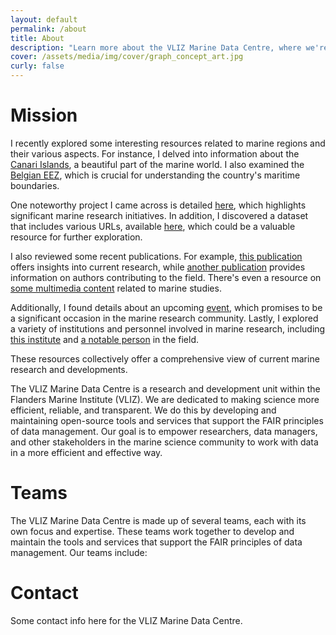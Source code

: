 ```yaml
---
layout: default
permalink: /about
title: About
description: "Learn more about the VLIZ Marine Data Centre, where we're making science more efficient, reliable, and transparent. Discover our mission, values, and core principles. Join us in our journey!"
cover: /assets/media/img/cover/graph_concept_art.jpg
curly: false
---
```


# Mission

I recently explored some interesting resources related to marine regions and their various aspects. For instance, I delved into information about the [Canari Islands](https://marineregions.org/mrgid/8361), a beautiful part of the marine world. I also examined the [Belgian EEZ](https://marineregions.org/mrgid/3293), which is crucial for understanding the country's maritime boundaries.

One noteworthy project I came across is detailed [here](https://marineinfo.org/id/project/5240), which highlights significant marine research initiatives. In addition, I discovered a dataset that includes various URLs, available [here](https://marineinfo.org/id/dataset/8135), which could be a valuable resource for further exploration.

I also reviewed some recent publications. For example, [this publication](https://marineinfo.org/id/publication/300143) offers insights into current research, while [another publication](https://marineinfo.org/id/publication/355430) provides information on authors contributing to the field. There's even a resource on [some multimedia content](https://marineinfo.org/id/publication/225534) related to marine studies.

Additionally, I found details about an upcoming [event](https://marineinfo.org/id/event/3255), which promises to be a significant occasion in the marine research community. Lastly, I explored a variety of institutions and personnel involved in marine research, including [this institute](https://marineinfo.org/id/institute/12919) and [a notable person](https://marineinfo.org/id/person/41904) in the field.

These resources collectively offer a comprehensive view of current marine research and developments.

The VLIZ Marine Data Centre is a research and development unit within the Flanders Marine Institute (VLIZ). We are dedicated to making science more efficient, reliable, and transparent. We do this by developing and maintaining open-source tools and services that support the FAIR principles of data management. Our goal is to empower researchers, data managers, and other stakeholders in the marine science community to work with data in a more efficient and effective way.

# Teams

The VLIZ Marine Data Centre is made up of several teams, each with its own focus and expertise. These teams work together to develop and maintain the tools and services that support the FAIR principles of data management. Our teams include:

# Contact

Some contact info here for the VLIZ Marine Data Centre.
